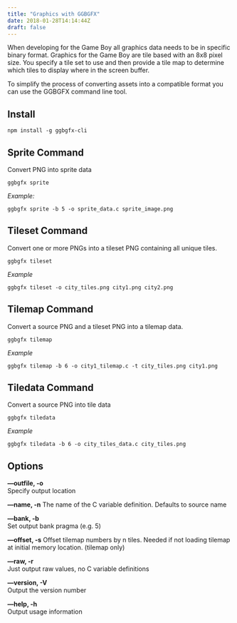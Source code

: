 ```yaml
---
title: "Graphics with GGBGFX"
date: 2018-01-28T14:14:44Z
draft: false
---
```


When developing for the Game Boy all graphics data needs to be in specific binary format. Graphics for the Game Boy are tile based with an 8x8 pixel size. You specify a tile set to use and then provide a tile map to determine which tiles to display where in the screen buffer.

To simplify the process of converting assets into a compatible format you can use the GGBGFX command line tool.

## Install

```shell
npm install -g ggbgfx-cli
```

## Sprite Command

Convert PNG into sprite data

```shell
ggbgfx sprite
```

*Example:*

```shell
ggbgfx sprite -b 5 -o sprite_data.c sprite_image.png
```

## Tileset Command

Convert one or more PNGs into a tileset PNG containing all unique tiles.

```shell
ggbgfx tileset
```

*Example*

```shell
ggbgfx tileset -o city_tiles.png city1.png city2.png
```

## Tilemap Command

Convert a source PNG and a tileset PNG into a tilemap data.

```shell
ggbgfx tilemap
```

*Example*

```shell
ggbgfx tilemap -b 6 -o city1_tilemap.c -t city_tiles.png city1.png 
```

## Tiledata Command

Convert a source PNG into tile data

```shell
ggbgfx tiledata
```

*Example*

```shell
ggbgfx tiledata -b 6 -o city_tiles_data.c city_tiles.png
```

## Options

**—outfile, -o**  
Specify output location

**—name, -n**
The name of the C variable definition. Defaults to source name

**—bank, -b**  
Set output bank pragma (e.g. 5)

**—offset, -s**
Offset tilemap numbers by n tiles. Needed if not loading tilemap at initial memory location. (tilemap only)

**—raw, -r**  
Just output raw values, no C variable definitions

**—version, -V**  
Output the version number

**—help, -h**  
Output usage information
